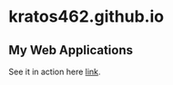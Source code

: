 # kratos462.github.io
## My Web Applications

See it in action here [link](https://kratos462.github.io).
